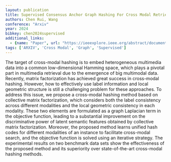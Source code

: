 ```yaml
---
layout: publication
title: Supervised Consensus Anchor Graph Hashing For Cross Modal Retrieval
authors: Chen Rui, Wang
conference: "Arxiv"
year: 2024
bibkey: chen2024supervised
additional_links:
  - {name: "Paper", url: "https://ieeexplore.ieee.org/abstract/document/7466099"}
tags: ['ARXIV', 'Cross Modal', 'Graph', 'Supervised']
---
```

The target of cross-modal hashing is to embed heterogeneous multimedia data into a common low-dimensional Hamming space, which plays a pivotal part in multimedia retrieval due to the emergence of big multimodal data. Recently, matrix factorization has achieved great success in cross-modal hashing. However, how to effectively use label information and local geometric structure is still a challenging problem for these approaches. To address this issue, we propose a cross-modal hashing method based on collective matrix factorization, which considers both the label consistency across different modalities and the local geometric consistency in each modality. These two elements are formulated as a graph Laplacian term in the objective function, leading to a substantial improvement on the discriminative power of latent semantic features obtained by collective matrix factorization. Moreover, the proposed method learns unified hash codes for different modalities of an instance to facilitate cross-modal search, and the objective function is solved using an iterative strategy. The experimental results on two benchmark data sets show the effectiveness of the proposed method and its superiority over state-of-the-art cross-modal hashing methods.
